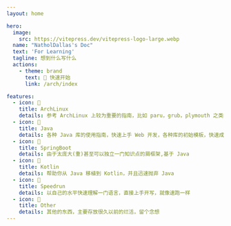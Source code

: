 ```yaml
---
layout: home

hero:
  image:
    src: https://vitepress.dev/vitepress-logo-large.webp
  name: "NatholDallas's Doc"
  text: 'For Learning'
  tagline: 想到什么写什么
  actions:
    - theme: brand
      text: 📖 快速开始
      link: /arch/index

features:
  - icon: 📘
    title: ArchLinux
    details: 参考 ArchLinux 上较为重要的指南，比如 paru，grub，plymouth 之类的
  - icon: 📔
    title: Java
    details: 各种 Java 库的使用指南，快速上手 Web 开发，各种库的初始模板，快速成为 cv 工程师
  - icon: 📗
    title: SpringBoot
    details: 由于太庞大(重)甚至可以独立一门知识点的屑框架,基于 Java
  - icon: 📕
    title: Kotlin
    details: 帮助你从 Java 移植到 Kotlin，并且迅速抛弃 Java
  - icon: 📙
    title: Speedrun
    details: 以自己的水平快速理解一门语言，直接上手开写，就像速跑一样
  - icon: 🤔
    title: Other
    details: 其他的东西，主要存放很久以前的烂活，留个念想
---
```

